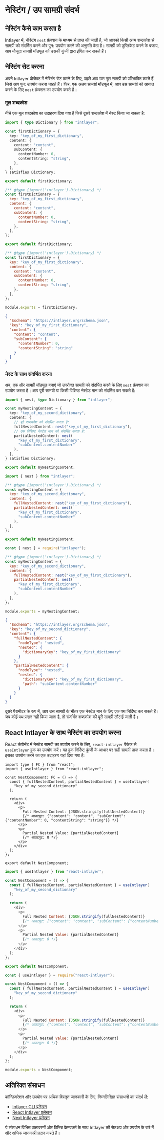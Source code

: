 # नेस्टिंग / उप सामग्री संदर्भ

## नेस्टिंग कैसे काम करता है

Intlayer में, नेस्टिंग `nest` फ़ंक्शन के माध्यम से प्राप्त की जाती है, जो आपको किसी अन्य शब्दकोश से सामग्री को संदर्भित करने और पुन: उपयोग करने की अनुमति देता है। सामग्री को डुप्लिकेट करने के बजाय, आप मौजूदा सामग्री मॉड्यूल को उसकी कुंजी द्वारा इंगित कर सकते हैं।

## नेस्टिंग सेट करना

अपने Intlayer प्रोजेक्ट में नेस्टिंग सेट करने के लिए, पहले आप उस मूल सामग्री को परिभाषित करते हैं जिसे आप पुन: उपयोग करना चाहते हैं। फिर, एक अलग सामग्री मॉड्यूल में, आप उस सामग्री को आयात करने के लिए `nest` फ़ंक्शन का उपयोग करते हैं।

### मूल शब्दकोश

नीचे एक मूल शब्दकोश का उदाहरण दिया गया है जिसे दूसरे शब्दकोश में नेस्ट किया जा सकता है:

```typescript fileName="firstDictionary.content.ts" contentDeclarationFormat="typescript"
import { type Dictionary } from "intlayer";

const firstDictionary = {
  key: "key_of_my_first_dictionary",
  content: {
    content: "content",
    subContent: {
      contentNumber: 0,
      contentString: "string",
    },
  },
} satisfies Dictionary;

export default firstDictionary;
```

```javascript fileName="firstDictionary.content.mjs" contentDeclarationFormat="esm"
/** @type {import('intlayer').Dictionary} */
const firstDictionary = {
  key: "key_of_my_first_dictionary",
  content: {
    content: "content",
    subContent: {
      contentNumber: 0,
      contentString: "string",
    },
  },
};

export default firstDictionary;
```

```javascript fileName="firstDictionary.content.cjs" contentDeclarationFormat="commonjs"
/** @type {import('intlayer').Dictionary} */
const firstDictionary = {
  key: "key_of_my_first_dictionary",
  content: {
    content: "content",
    subContent: {
      contentNumber: 0,
      contentString: "string",
    },
  },
};

module.exports = firstDictionary;
```

```json fileName="firstDictionary.content.json" contentDeclarationFormat="json"
{
  "$schema": "https://intlayer.org/schema.json",
  "key": "key_of_my_first_dictionary",
  "content": {
    "content": "content",
    "subContent": {
      "contentNumber": 0,
      "contentString": "string"
    }
  }
}
```

### नेस्ट के साथ संदर्भित करना

अब, एक और सामग्री मॉड्यूल बनाएं जो उपरोक्त सामग्री को संदर्भित करने के लिए `nest` फ़ंक्शन का उपयोग करता है। आप पूरी सामग्री या किसी विशिष्ट नेस्टेड मान को संदर्भित कर सकते हैं:

```typescript fileName="secondDictionary.content.ts" contentDeclarationFormat="typescript"
import { nest, type Dictionary } from "intlayer";

const myNestingContent = {
  key: "key_of_my_second_dictionary",
  content: {
    // पूरे शब्दकोश को संदर्भित करता है:
    fullNestedContent: nest("key_of_my_first_dictionary"),
    // एक विशिष्ट नेस्टेड मान को संदर्भित करता है:
    partialNestedContent: nest(
      "key_of_my_first_dictionary",
      "subContent.contentNumber"
    ),
  },
} satisfies Dictionary;

export default myNestingContent;
```

```javascript fileName="secondDictionary.content.mjs" contentDeclarationFormat="esm"
import { nest } from "intlayer";

/** @type {import('intlayer').Dictionary} */
const myNestingContent = {
  key: "key_of_my_second_dictionary",
  content: {
    fullNestedContent: nest("key_of_my_first_dictionary"),
    partialNestedContent: nest(
      "key_of_my_first_dictionary",
      "subContent.contentNumber"
    ),
  },
};

export default myNestingContent;
```

```javascript fileName="secondDictionary.content.cjs" contentDeclarationFormat="commonjs"
const { nest } = require("intlayer");

/** @type {import('intlayer').Dictionary} */
const myNestingContent = {
  key: "key_of_my_second_dictionary",
  content: {
    fullNestedContent: nest("key_of_my_first_dictionary"),
    partialNestedContent: nest(
      "key_of_my_first_dictionary",
      "subContent.contentNumber"
    ),
  },
};

module.exports = myNestingContent;
```

```json fileName="secondDictionary.content.json" contentDeclarationFormat="json"
{
  "$schema": "https://intlayer.org/schema.json",
  "key": "key_of_my_second_dictionary",
  "content": {
    "fullNestedContent": {
      "nodeType": "nested",
      "nested": {
        "dictionaryKey": "key_of_my_first_dictionary"
      }
    },
    "partialNestedContent": {
      "nodeType": "nested",
      "nested": {
        "dictionaryKey": "key_of_my_first_dictionary",
        "path": "subContent.contentNumber"
      }
    }
  }
}
```

दूसरे पैरामीटर के रूप में, आप उस सामग्री के भीतर एक नेस्टेड मान के लिए एक पथ निर्दिष्ट कर सकते हैं। जब कोई पथ प्रदान नहीं किया जाता है, तो संदर्भित शब्दकोश की पूरी सामग्री लौटाई जाती है।

## React Intlayer के साथ नेस्टिंग का उपयोग करना

React कंपोनेंट में नेस्टेड सामग्री का उपयोग करने के लिए, `react-intlayer` पैकेज से `useIntlayer` हुक का उपयोग करें। यह हुक निर्दिष्ट कुंजी के आधार पर सही सामग्री प्राप्त करता है। इसका उपयोग करने का एक उदाहरण यहां दिया गया है:

```tsx fileName="**/*.tsx" codeFormat="typescript"
import type { FC } from "react";
import { useIntlayer } from "react-intlayer";

const NestComponent: FC = () => {
  const { fullNestedContent, partialNestedContent } = useIntlayer(
    "key_of_my_second_dictionary"
  );

  return (
    <div>
      <p>
        Full Nested Content: {JSON.stringify(fullNestedContent)}
        {/* आउटपुट: {"content": "content", "subContent": {"contentNumber": 0, "contentString": "string"}} */}
      </p>
      <p>
        Partial Nested Value: {partialNestedContent}
        {/* आउटपुट: 0 */}
      </p>
    </div>
  );
};

export default NestComponent;
```

```javascript fileName="**/*.mjx" codeFormat="esm"
import { useIntlayer } from "react-intlayer";

const NestComponent = () => {
  const { fullNestedContent, partialNestedContent } = useIntlayer(
    "key_of_my_second_dictionary"
  );

  return (
    <div>
      <p>
        Full Nested Content: {JSON.stringify(fullNestedContent)}
        {/* आउटपुट: {"content": "content", "subContent": {"contentNumber": 0, "contentString": "string"}} */}
      </p>
      <p>
        Partial Nested Value: {partialNestedContent}
        {/* आउटपुट: 0 */}
      </p>
    </div>
  );
};

export default NestComponent;
```

```javascript fileName="**/*.cjx" codeFormat="commonjs"
const { useIntlayer } = require("react-intlayer");

const NestComponent = () => {
  const { fullNestedContent, partialNestedContent } = useIntlayer(
    "key_of_my_second_dictionary"
  );

  return (
    <div>
      <p>
        Full Nested Content: {JSON.stringify(fullNestedContent)}
        {/* आउटपुट: {"content": "content", "subContent": {"contentNumber": 0, "contentString": "string"}} */}
      </p>
      <p>
        Partial Nested Value: {partialNestedContent}
        {/* आउटपुट: 0 */}
      </p>
    </div>
  );
};

module.exports = NestComponent;
```

## अतिरिक्त संसाधन

कॉन्फ़िगरेशन और उपयोग पर अधिक विस्तृत जानकारी के लिए, निम्नलिखित संसाधनों का संदर्भ लें:

- [Intlayer CLI प्रलेखन](https://github.com/aymericzip/intlayer/blob/main/docs/hi/intlayer_cli.md)
- [React Intlayer प्रलेखन](https://github.com/aymericzip/intlayer/blob/main/docs/hi/intlayer_with_create_react_app.md)
- [Next Intlayer प्रलेखन](https://github.com/aymericzip/intlayer/blob/main/docs/hi/intlayer_with_nextjs_15.md)

ये संसाधन विभिन्न वातावरणों और विभिन्न फ्रेमवर्क्स के साथ Intlayer की सेटअप और उपयोग के बारे में और अधिक जानकारी प्रदान करते हैं।
